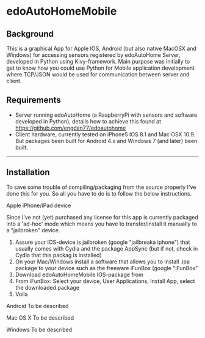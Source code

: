 edoAutoHomeMobile
==============

Background
--------------

This is a graphical App for Apple IOS, Android (but also native MacOSX and Windows) for accessing sensors registered by edoAutoHome Server, developed in Python using Kivy-framework.
Main purpose was initially to get to know how you could use Python for Mobile application development where TCP/JSON would be used for communication between server and client.


Requirements
--------------

* Server running edoAutoHome (a RaspberryPi with sensors and software developed in Python), details how to achieve this found at https://github.com/engdan77/edoautohome
* Client hardware, currently tested on iPhone5 IOS 8.1 and Mac OSX 10.9. But packages been built for Android 4.x and Windows 7 (and later) been built.


----------------------
Installation
----------------------

To save some trouble of compiling/packaging from the source properly I've done this for you. So all you have to do is to follow the below instructions.

Apple iPhone/iPad device

Since I've not (yet) purchased any license for this app is currently packaged into a 'ad-hoc' mode which means you have to transfer/install it manually to a "jailbroken" device.
1) Assure your IOS-device is jailbroken (google "jailbreaka iphone") that usually comes with Cydia and the package AppSync (but if not, check in Cydia that this packag is installed)
2) On your Mac/Windows install a software that allows you to install .ipa package to your device such as the freeware iFunBox (google "iFunBox"
3) Download edoAutoHomeMobile IOS-package from 
4) From iFunBox: Select your device, User Applications, Install App, select the downloaded package
5) Voila

Android
To be described

Mac OS X
To be described

Windows
To be described

